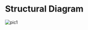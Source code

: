 # Structural Diagram
![pic1](https://user-images.githubusercontent.com/98868418/157834529-be32558f-20e0-4820-8a8a-239018fdb886.png)
